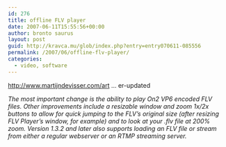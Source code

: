```yaml
---
id: 276
title: offline FLV player
date: 2007-06-11T15:55:56+00:00
author: bronto saurus
layout: post
guid: http://kravca.mu/glob/index.php?entry=entry070611-085556
permalink: /2007/06/offline-flv-player/
categories:
  - video, software
---
```

<a href="http://www.martijndevisser.com/article/flv-player-updated" target="_blank" >http://www.martijndevisser.com/art &#8230; er-updated</a>

_The most important change is the ability to play On2 VP6 encoded FLV files. Other improvements include a resizable window and zoom 1x/2x buttons to allow for quick jumping to the FLV’s original size (after resizing FLV Player’s window, for example) and to look at your .flv file at 200% zoom. Version 1.3.2 and later also supports loading an FLV file or stream from either a regular webserver or an RTMP streaming server._
